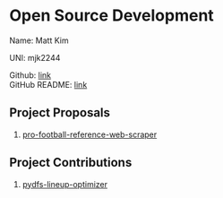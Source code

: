 # Open Source Development

Name: Matt Kim

UNI: mjk2244

Github: [link](https://github.com/mjk2244)  
GitHub README: [link](https://github.com/mjk2244/mjk2244/blob/main/README.md)

## Project Proposals

1. [pro-football-reference-web-scraper](../projects/python/pro-football-reference-web-scraper.md)

## Project Contributions

1. [pydfs-lineup-optimizer](../projects/python/pydfs-lineup-optimizer.md)
